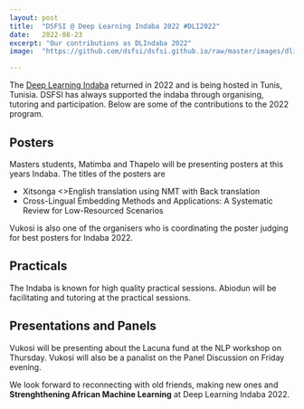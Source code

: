 ```yaml
---
layout: post
title:  "DSFSI @ Deep Learning Indaba 2022 #DLI2022"
date:   2022-08-23
excerpt: "Our contributions as DLIndaba 2022"
image:  "https://github.com/dsfsi/dsfsi.github.io/raw/master/images/dli-card-twt.jpeg"

---
```


The [Deep Learning Indaba](https://deeplearningindaba.com/) returned in 2022 and is being hosted in Tunis, Tunisia. DSFSI has always supported the indaba through organising, tutoring and participation. Below are some of the contributions to the 2022 program.

## Posters
Masters students, Matimba and Thapelo will be presenting posters at this years Indaba. The titles of the posters are
* Xitsonga <>English translation using NMT with Back translation
* Cross-Lingual Embedding Methods and Applications: A Systematic Review for Low-Resourced Scenarios

Vukosi is also one of the organisers who is coordinating the poster judging for best posters for Indaba 2022.

## Practicals
The Indaba is known for high quality practical sessions. Abiodun will be facilitating and tutoring at the practical sessions.

## Presentations and Panels
Vukosi will be presenting about the Lacuna fund at the NLP workshop on Thursday. Vukosi will also be a panalist on the Panel Discussion on Friday evening.

We look forward to reconnecting with old friends, making new ones and **Strenghthening African Machine Learning** at Deep Learning Indaba 2022. 
